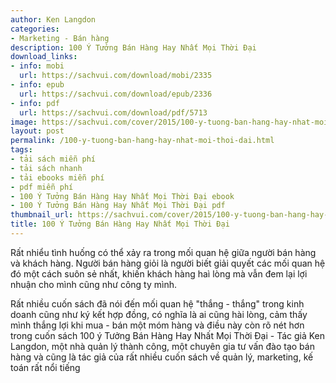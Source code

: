 ```yaml
---
author: Ken Langdon
categories:
- Marketing - Bán hàng
description: 100 Ý Tưởng Bán Hàng Hay Nhất Mọi Thời Đại
download_links:
- info: mobi
  url: https://sachvui.com/download/mobi/2335
- info: epub
  url: https://sachvui.com/download/epub/2336
- info: pdf
  url: https://sachvui.com/download/pdf/5713
image: https://sachvui.com/cover/2015/100-y-tuong-ban-hang-hay-nhat-moi-thoi-dai.jpg
layout: post
permalink: /100-y-tuong-ban-hang-hay-nhat-moi-thoi-dai.html
tags:
- tải sách miễn phí
- tải sách nhanh
- tải ebooks miễn phí
- pdf miễn phí
- 100 Ý Tưởng Bán Hàng Hay Nhất Mọi Thời Đại ebook
- 100 Ý Tưởng Bán Hàng Hay Nhất Mọi Thời Đại pdf
thumbnail_url: https://sachvui.com/cover/2015/100-y-tuong-ban-hang-hay-nhat-moi-thoi-dai.jpg
title: 100 Ý Tưởng Bán Hàng Hay Nhất Mọi Thời Đại
---
```


 <div class="item-desc text-justify"> <p>Rất nhiểu tình huống có thể xảy ra trong mối quan hệ giữa người bán hàng và khách hàng. Người bán hàng giỏi là người biết giải quyết các mối quan hệ đó một cách suôn sẻ nhất, khiến khách hàng haì lòng mà vẫn đem lại lợi nhuận cho mình cũng như công ty mình.</p><p>Rất nhiều cuốn sách đã nói đến mối quan hệ "thắng - thắng" trong kinh doanh cũng như ký kết hợp đồng, có nghĩa là ai cũng hài lòng, cảm thấy mình thắng lợi khi mua - bán một móm hàng và điều này còn rõ nét hơn trong cuốn sách 100 ý Tưởng Bán Hàng Hay Nhất Mọi Thời Đại - Tác giả Ken Langdon, một nhà quản lý thành công, một chuyên gia tư vấn đào tạo bán hàng và cũng là tác giả của rất nhiều cuốn sách về quản lý, marketing, kế toán rất nổi tiếng</p> </div>